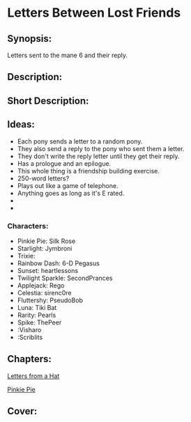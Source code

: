 # Letters Between Lost Friends

## Synopsis:
Letters sent to the mane 6 and their reply.

## Description:


## Short Description:


## Ideas:
- Each pony sends a letter to a random pony.
- They also send a reply to the pony who sent them a letter.
- They don't write the reply letter until they get their reply.
- Has a prologue and an epilogue.
- This whole thing is a friendship building exercise.
- 250-word letters?
- Plays out like a game of telephone.
- Anything goes as long as it's E rated.
- 
- 

### Characters:
- Pinkie Pie: Silk Rose
- Starlight: Jymbroni
- Trixie: 
- Rainbow Dash: 6-D Pegasus
- Sunset: heartlessons
- Twilight Sparkle: SecondPrances
- Applejack: Rego
- Celestia: sirenc0re
- Fluttershy: PseudoBob
- Luna: Tiki Bat
- Rarity: Pearls
- Spike: ThePeer
- :Visharo
- :Scriblits

## Chapters:
[Letters from a Hat](./01-letters-from-a-hat.md)

[Pinkie Pie](02-pinkie-pie.md)


## Cover:
